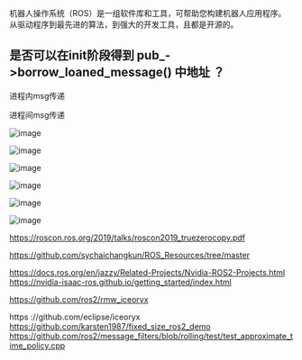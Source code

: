 机器人操作系统（ROS）是一组软件库和工具，可帮助您构建机器人应用程序。从驱动程序到最先进的算法，到强大的开发工具，且都是开源的。   

## 是否可以在init阶段得到 pub_->borrow_loaned_message() 中地址  ？  



进程内msg传递   

进程间msg传递   


![image](https://github.com/user-attachments/assets/8bb0ad5c-4b8c-4c14-bae2-5e39e5a9479b)

![image](https://github.com/user-attachments/assets/d9192b7e-bd8f-40c0-a8a4-a3f2e595efa5)

![image](https://github.com/user-attachments/assets/b3d41356-51d4-4d97-a217-8728b6fec061)

![image](https://github.com/user-attachments/assets/a02ce406-b048-441b-b164-f322f5ce0b7f)

![image](https://github.com/user-attachments/assets/8f8ef650-eddc-434c-8650-82b51b185939)

![image](https://github.com/user-attachments/assets/f1da8647-7d98-42f8-b290-d51050e7f1f2)

https://roscon.ros.org/2019/talks/roscon2019_truezerocopy.pdf   

https://github.com/sychaichangkun/ROS_Resources/tree/master


https://docs.ros.org/en/jazzy/Related-Projects/Nvidia-ROS2-Projects.html    
https://nvidia-isaac-ros.github.io/getting_started/index.html   

https://github.com/ros2/rmw_iceoryx

https ://github.com/eclipse/iceoryx    
https://github.com/karsten1987/fixed_size_ros2_demo    
https://github.com/ros2/message_filters/blob/rolling/test/test_approximate_time_policy.cpp
